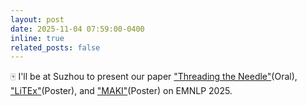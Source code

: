 ```yaml
---
layout: post
date: 2025-11-04 07:59:00-0400
inline: true
related_posts: false
---
```


:mahjong: I'll be at Suzhou to present our paper ["Threading the Needle"](https://arxiv.org/abs/2505.23368)(Oral), ["LiTEx"](https://arxiv.org/abs/2505.22848)(Poster), and ["MAKI"](https://arxiv.org/abs/2505.21693)(Poster) on EMNLP 2025. 

<!-- A simple inline announcement with Markdown emoji! :sparkles: :smile: -->
